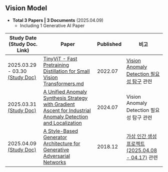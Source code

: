 ## Vision Model

* **Total 3 Papers | 3 Documents** (2025.04.09)
  * Including 1 Generative AI Paper

| Study Date<br>(Study Doc. Link)                                                                                                                                                                         | Paper                                                                                                                                             | Published | 비고                                                                                                                   |
|---------------------------------------------------------------------------------------------------------------------------------------------------------------------------------------------------------|---------------------------------------------------------------------------------------------------------------------------------------------------|-----------|----------------------------------------------------------------------------------------------------------------------|
| 2025.03.29 - 03.30 [(Study Doc)](../Vision%20Model/%5B2025.03.29%5D%20TinyViT%20-%20Fast%20Pretraining%20Distillation%20for%20Small%20Vision%20Transformers.md)                                         | [TinyViT - Fast Pretraining Distillation for Small Vision Transformers.md](https://arxiv.org/pdf/2207.10666v1)                                    | 2022.07   | [Vision Anomaly Detection 필요성 탐구](../../Image%20Processing/Special_Vision_Anomaly_Detection_필요성.md) 관련               |
| 2025.03.31 [(Study Doc)](../Vision%20Model/%5B2025.03.31%5D%20A%20Unified%20Anomaly%20Synthesis%20Strategy%20with%20Gradient%20Ascent%20for%20Industrial%20Anomaly%20Detection%20and%20Localization.md) | [A Unified Anomaly Synthesis Strategy with Gradient Ascent for Industrial Anomaly Detection and Localization](https://arxiv.org/pdf/2407.09359v1) | 2024.07   | Vision Anomaly Detection 필요성 탐구 관련                                                                                   |
| 2025.04.09 [(Study Doc)](%5B2025.04.09%5D%20A%20Style-Based%20Generator%20Architecture%20for%20Generative%20Adversarial%20Networks.md)                                                                  | [A Style-Based Generator Architecture for Generative Adversarial Networks](https://arxiv.org/pdf/1812.04948)                                      | 2018.12   | [가상 인간 생성 프로젝트 (2025.04.08 - 04.17)](https://github.com/WannaBeSuperteur/AI_Projects/tree/main/2025_04_08_OhLoRA) 관련 |
